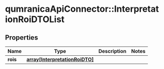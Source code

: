 # qumranicaApiConnector::InterpretationRoiDTOList

## Properties
Name | Type | Description | Notes
------------ | ------------- | ------------- | -------------
**rois** | [**array[InterpretationRoiDTO]**](InterpretationRoiDTO.md) |  | 



